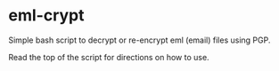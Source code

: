 # eml-crypt
Simple bash script to decrypt or re-encrypt eml (email) files using PGP.

Read the top of the script for directions on how to use.

